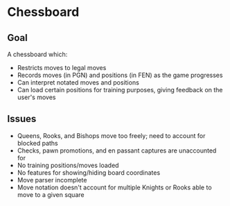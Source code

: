Chessboard
==========

## Goal

A chessboard which:
* Restricts moves to legal moves
* Records moves (in PGN) and positions (in FEN) as the game progresses
* Can interpret notated moves and positions
* Can load certain positions for training purposes, giving feedback on the user's moves

## Issues

* Queens, Rooks, and Bishops move too freely; need to account for blocked paths
* Checks, pawn promotions, and en passant captures are unaccounted for 
* No training positions/moves loaded
* No features for showing/hiding board coordinates
* Move parser incomplete
* Move notation doesn't account for multiple Knights or Rooks able to move to a given square